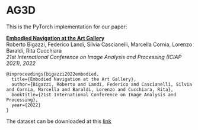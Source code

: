 # AG3D

This is the PyTorch implementation for our paper:

[**Embodied Navigation at the Art Gallery**](https://arxiv.org/abs/2204.09069)<br>
Roberto Bigazzi, Federico Landi, Silvia Cascianelli, Marcella Cornia, Lorenzo Baraldi, Rita Cucchiara<br>
*21st International Conference on Image Analysis and Processing (ICIAP 2021), 2022*

```
@inproceedings{bigazzi2022embodied,
  title={Embodied Navigation at the Art Gallery},
  author={Bigazzi, Roberto and Landi, Federico and Cascianelli, Silvia and Cornia, Marcella and Baraldi, Lorenzo and Cucchiara, Rita},
  booktitle={21st International Conference on Image Analysis and Processing},
  year={2022}
}
```

The dataset can be downloaded at this [link](https://ailb-web.ing.unimore.it/publicfiles/drive/Datasets/AG3D/data.zip)
